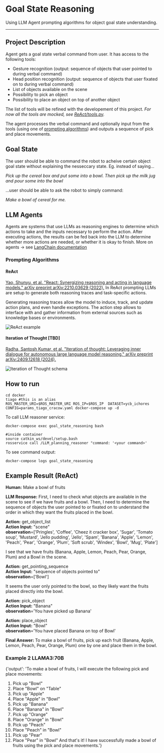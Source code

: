 # Goal State Reasoning
Using LLM Agent prompting algorithms for object goal state understanding.

--- 
## Project Description 
Agent gets a goal state verbal command from user. It has access to the following tools:
  - Gesture recognition (output: sequence of objects that user pointed to during verbal command)
  - Head position recognition (output: sequence of objects that user fixated on to during verbal command)
  - List of objects available on the scene
  - Possibility to pick an object
  - Possibility to place an object on top of another object

The list of tools will be refined with the developement of this project. *For now all the tools are mocked, see [ReAct/tools.py](https://github.com/ichores-research/goal_state_reasoning/blob/main/ReAct/tools.py).*

The agent processes the verbal command and optionally input from the tools (using one of [prompting algorithms](https://github.com/ichores-research/goal_state_reasoning/tree/main#prompting-algorithms)) and outputs a sequence of pick and place movements.


## Goal State
The user should be able to command the robot to acheive certain object goal state without explaining the nesseccary state.
Eg. instead of saying...

*Pick up the cereal box and put some into a bowl. Then  pick up the milk jug and pour some into the bowl*

...user should be able to ask the robot to simply command:

*Make a bowl of cereal for me.*

## LLM Agents
Agents are systems that use LLMs as reasoning engines to determine which actions to take and the inputs necessary to perform the action. After executing actions, the results can be fed back into the LLM to determine whether more actions are needed, or whether it is okay to finish. More on agents -> see [LangChain documentation](https://python.langchain.com/docs/tutorials/agents/)

### Prompting Algorithms
#### ReAct
[Yao, Shunyu, et al. "React: Synergizing reasoning and acting in language models." arXiv preprint arXiv:2210.03629 (2022).](https://arxiv.org/abs/2210.03629)
In ReAct prompting LLMs are setup to generate both reasoning traces and task-specific actions.

Generating reasoning traces allow the model to induce, track, and update action plans, and even handle exceptions. The action step allows to interface with and gather information from external sources such as knowledge bases or environments.

![ReAct example](https://github.com/user-attachments/assets/0b622b50-2e01-4868-b160-0e4e5f027a45)

#### Iteration of Thought \[TBD\]
[Radha, Santosh Kumar, et al. "Iteration of thought: Leveraging inner dialogue for autonomous large language model reasoning." arXiv preprint arXiv:2409.12618 (2024).](https://arxiv.org/abs/2409.12618)

![Iteration of Thought schema](https://github.com/user-attachments/assets/d2a44903-540f-44a4-a762-682db152b58c)


## How to run

```
cd docker
tiago #this is an alias
ROS_MASTER_URI=$ROS_MASTER_URI ROS_IP=$ROS_IP  DATASET=ycb_ichores CONFIG=params_tiago_cracow.yaml docker-compose up -d
```

To call LLM reasoner service:
```
docker-compose exec goal_state_reasoning bash

#inside container
source catkin_ws/devel/setup.bash
rosservice call /LLM_planning_reasoner "command: '<your command>'

```
To see command output:

```
docker-compose logs goal_state_reasoning 
```

## Example Result (ReAct)
**Human:** 
Make a bowl of fruits

**LLM Response:**
First, I need to check what objects are available in the scene to see if we have fruits and a bowl. Then, I need to determine the sequence of objects the user pointed to or fixated on to understand the order in which they want the fruits placed in the bowl.

**Action:** get_object_list\
**Action Input:** "scene"\
**observation**=['Pringles', 'Coffee', 'Cheez it cracker box', 'Sugar', 'Tomato soup', 'Mustard', 'Jello pudding', 'Jello', 'Spam', 'Banana', 'Apple', 'Lemon', 'Peach', 'Pear', 'Orange', 'Plum', 'Soft scrub', 'Windex', 'Bowl', 'Mug', 'Plate']

I see that we have fruits (Banana, Apple, Lemon, Peach, Pear, Orange, Plum) and a Bowl in the scene.


**Action:** get_pointing_sequence\
**Action Input:** "sequence of objects pointed to"\
**observation**=['Bowl']

It seems the user only pointed to the bowl, so they likely want the fruits placed directly into the bowl.


**Action:** pick_object\
**Action Input:** "Banana"\
**observation**='You have picked up Banana'


**Action:** place_object\
**Action Input:** "Bowl"\
**observation**='You have placed Banana on top of Bowl'


**Final Answer:** To make a bowl of fruits, pick up each fruit (Banana, Apple, Lemon, Peach, Pear, Orange, Plum) one by one and place them in the bowl.


### Example 2 LLAMA3:70B

{'output': 'To make a bowl of fruits, I will execute the following pick and place movements:

1. Pick up "Bowl"
2. Place "Bowl" on "Table"
3. Pick up "Apple"
4. Place "Apple" in "Bowl"
5. Pick up "Banana"
6. Place "Banana" in "Bowl"
7. Pick up "Orange"
8. Place "Orange" in "Bowl"
9. Pick up "Peach"
10. Place "Peach" in "Bowl"
11. Pick up "Pear"
12. Place "Pear" in "Bowl"
And that\'s it! I have successfully made a bowl of fruits using the pick and place movements.'}